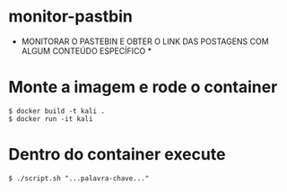 # monitor-pastbin
* MONITORAR O PASTEBIN E OBTER O LINK DAS POSTAGENS COM ALGUM CONTEÚDO ESPECÍFICO *
# Monte a imagem e rode o container
~~~~
$ docker build -t kali .
$ docker run -it kali
~~~~
# Dentro do container execute
~~~~
$ ./script.sh "...palavra-chave..."
~~~~

